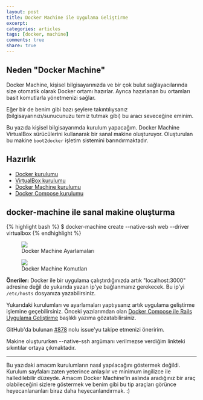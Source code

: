 ```yaml
---
layout: post
title: Docker Machine ile Uygulama Geliştirme
excerpt:
categories: articles
tags: [docker, machine]
comments: true
share: true
---
```


## Neden "Docker Machine"

Docker Machine, kişisel bilgisayarınızda ve bir çok bulut sağlayacılarında size otomatik olarak Docker ortamı hazırlar.
Ayrıca hazırlanan bu ortamları basit komutlarla yönetmenizi sağlar.

Eğer bir de benim gibi bazı şeylere takıntılıysanız (bilgisayarınızı/sunucunuzu temiz tutmak gibi) bu aracı seveceğine
eminim.

Bu yazıda kişisel bilgisayarımda kurulum yapacağım. Docker Machine VirtualBox sürücülerini kullanarak bir sanal makine
oluşturuyor. Oluşturulan bu makine `boot2docker` işletim sistemini barındırmaktadır.


## Hazırlık

-  [Docker kurulumu](https://docs.docker.com/installation/ubuntulinux/)
-  [VirtualBox kurulumu](https://www.virtualbox.org/wiki/Linux_Downloads)
-  [Docker Machine kurulumu](https://docs.docker.com/machine/install-machine/)
-  [Docker Compose kurulumu](https://docs.docker.com/compose/install/)

## docker-machine ile sanal makine oluşturma

{% highlight bash %}
$ docker-machine create --native-ssh web --driver virtualbox
{% endhighlight %}

<figure>
	<img src="http://ecylmz.com/file/docker-machine.png">
	<figcaption>Docker Machine Ayarlamaları</figcaption>
</figure>

<figure>
	<img src="http://ecylmz.com/file/docker-machine-help.png">
	<figcaption>Docker Machine Komutları</figcaption>
</figure>

**Öneriler:**
Docker ile bir uygulama çalıştırdığınızda artık "localhost:3000" adresine değil de yukarıda yazan ip'ye bağlanmanız
gerekecek. Bu ip'yi `/etc/hosts` dosyanıza yazabilirsiniz.

Yukarıdaki kurulumları ve ayarlamaları yaptıysanız artık uygulama geliştirme işlemine geçebilirsiniz.
Önceki yazılarımdan olan [Docker Compose ile Rails Uygulama Geliştirme](http://ecylmz.com/articles/docker-compose-ile-rails-uygulama-gelistirme/) başlıklı yazıma gözatabilirsiniz.

GitHub'da bulunan [#878](https://github.com/docker/machine/issues/878) nolu issue'yu takipe etmenizi öneririm.

Makine oluştururken --native-ssh argümanı verilmezse verdiğim linkteki sıkıntılar ortaya çıkmaktadır.

---

Bu yazıdaki amacım kurulumların nasıl yapılacağını göstermek değildi. Kurulum sayfaları zaten yeterince anlaşılır ve
minimum ingilizce ile halledilebilir düzeyde. Amacım Docker Machine'in aslında aradığınız bir araç olabileceğini sizlere
göstermek ve benim gibi bu tip araçları görünce heyecanlananları biraz daha heyecanlandırmak. :)
